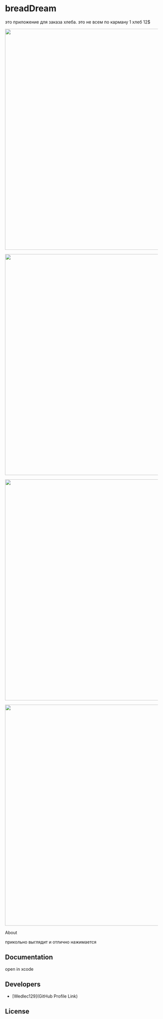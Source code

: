 # breadDream


это приложение для заказа хлеба.
это не всем по карману 1 хлеб 12$

<p align="center">
      <img src="https://github.com/Wedlec129/breadDream/blob/main/1.png" width="726">
</p>
<p align="center">
      <img src="https://github.com/Wedlec129/breadDream/blob/main/2.png" width="726">
</p
<p align="center">
      <img src="https://github.com/Wedlec129/breadDream/blob/main/3.png" width="726">
</p
<p align="center">
      <img src="https://github.com/Wedlec129/breadDream/blob/main/4.png" width="726">
</p



## About

прикольно выглядит и отлично нажимается

## Documentation

open in xcode 

## Developers

- [Wedlec129](GitHub Profile Link)

## License

